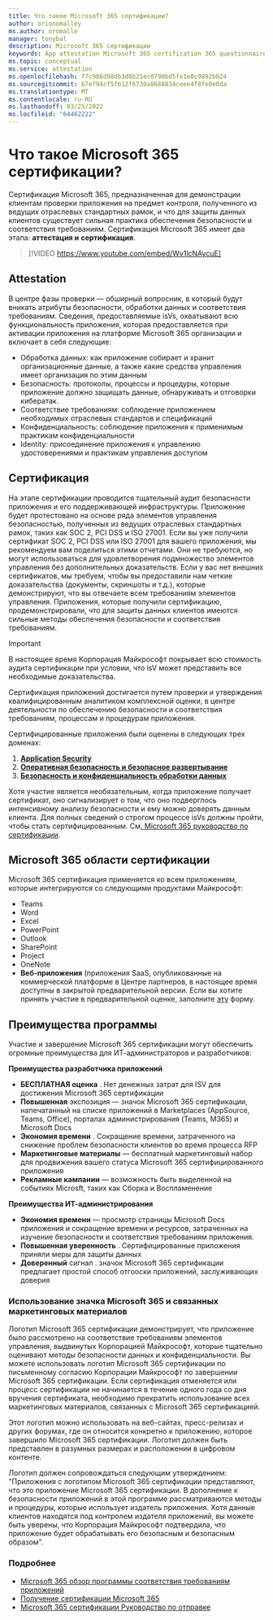 ```yaml
---
title: Что такое Microsoft 365 сертификации?
author: orionomalley
ms.author: oromalle
manager: tonybal
description: Microsoft 365 сертификации
keywords: App attestation Microsoft 365 certification 365 questionnaire appSource
ms.topic: conceptual
ms.service: attestation
ms.openlocfilehash: f7c986d98db3d8b21ec0790bd5fe1e8c9892b024
ms.sourcegitcommit: b7ef94cf5fb12f6730a8688834ceee4f8fe8e0da
ms.translationtype: MT
ms.contentlocale: ru-RU
ms.lasthandoff: 03/25/2022
ms.locfileid: "64462222"
---
```

# <a name="what-is-microsoft-365-certification"></a>Что такое Microsoft 365 сертификации?

Сертификация Microsoft 365, предназначенная для демонстрации клиентам проверки приложения на предмет контроля, полученного из ведущих отраслевых стандартных рамок, и что для защиты данных клиентов существует сильная практика обеспечения безопасности и соответствия требованиям. Сертификация Microsoft 365 имеет два этапа: **аттестация и** **сертификация**.

>[!VIDEO https://www.youtube.com/embed/Wv1lcNAycuE]


## <a name="attestation"></a>Attestation

В центре фазы проверки — обширный вопросник, в который будут вникать атрибуты безопасности, обработки данных и соответствия требованиям. Сведения, предоставляемые isVs, охватывают всю функциональность приложения, которая предоставляется при активации приложения на платформе Microsoft 365 организации и включает в себя следующие:

- Обработка данных: как приложение собирает и хранит организационные данные, а также какие средства управления имеет организация по этим данным
- Безопасность: протоколы, процессы и процедуры, которые приложение должно защищать данные, обнаруживать и отговорки кибератак.
- Соответствие требованиям: соблюдение приложением необходимых отраслевых стандартов и спецификаций
- Конфиденциальность: соблюдение приложения к применимым практикам конфиденциальности
- Identity: присоединение приложения к управлению удостоверениями и практикам управления доступом


## <a name="certification"></a>Сертификация

На этапе сертификации проводится тщательный аудит безопасности приложения и его поддерживающей инфраструктуры. Приложение будет протестовано на основе ряда элементов управления безопасностью, полученных из ведущих отраслевых стандартных рамок, таких как SOC 2, PCI DSS и ISO 27001. Если вы уже получили сертификат SOC 2, PCI DSS или ISO 27001 для вашего приложения, мы рекомендуем вам поделиться этими отчетами. Они не требуются, но могут использоваться для удовлетворения подмножество элементов управления без дополнительных доказательств. Если у вас нет внешних сертификатов, мы требуем, чтобы вы предоставили нам четкие доказательства (документы, скриншоты и т.д.), которые демонстрируют, что вы отвечаете всем требованиям элементов управления. Приложения, которые получили сертификацию, продемонстрировали, что для защиты данных клиентов имеются сильные методы обеспечения безопасности и соответствия требованиям. 

> [!IMPORTANT]
> В настоящее время Корпорация Майкрософт покрывает всю стоимость аудита сертификации при условии, что isV может представить все необходимые доказательства.

Сертификация приложений достигается путем проверки и утверждения квалифицированным аналитиком комплексной оценки, в центре деятельности по обеспечению безопасности и соответствия требованиям, процессам и процедурам приложения. 

Сертифицированные приложения были оценены в следующих трех доменах:
1.  [**Application Security**]( https://docs.microsoft.com/microsoft-365-app-certification/docs/certification-submission-guide#application-security)
1.  [**Оперативная безопасность и безопасное развертывание**]( https://docs.microsoft.com/microsoft-365-app-certification/docs/certification-submission-guide#operational-security)
1.  [**Безопасность и конфиденциальность обработки данных**]( https://docs.microsoft.com/microsoft-365-app-certification/docs/certification-submission-guide#data-handling-security-and-privacy)

Хотя участие является необязательным, когда приложение получает сертификат, оно сигнализирует о том, что оно подверглось интенсивному анализу безопасности и ему можно доверять данным клиента. Для полных сведений о строгом процессе isVs должны пройти, чтобы стать сертифицированным. См[. Microsoft 365 руководство по сертификации](https://docs.microsoft.com/microsoft-365-app-certification/docs/certification-submission-guide).

## <a name="microsoft-365-certification-scope"></a>Microsoft 365 области сертификации

Microsoft 365 сертификация применяется ко всем приложениям, которые интегрируются со следующими продуктами Майкрософт:
- Teams
- Word
- Excel
- PowerPoint
- Outlook
- SharePoint
- Project
- OneNote
- **Веб-приложения** (приложения SaaS, опубликованные на коммерческой платформе в Центре партнеров, в настоящее время доступны в закрытой предварительной версии. Если вы хотите принять участие в предварительной оценке, заполните [эту](https://forms.microsoft.com/Pages/ResponsePage.aspx?id=v4j5cvGGr0GRqy180BHbR3Om82jEdWlAkFiVJRhmM_xUQkY0SjVVOVVLR0RUN0RYNlRWMDRTSjVQRy4u) форму.

## <a name="program-benefits"></a>Преимущества программы
Участие и завершение Microsoft 365 сертификации могут обеспечить огромные преимущества для ИТ-администраторов и разработчиков:

**Преимущества разработчика приложений**
-   **БЕСПЛАТНАЯ оценка** . Нет денежных затрат для ISV для достижения Microsoft 365 сертификации
-   **Повышенная** экспозиция — значок Microsoft 365 сертификации, напечатанный на списке приложений в Marketplaces (AppSource, Teams, Office), порталах администрирования (Teams, M365) и Microsoft Docs
-   **Экономия времени** . Сокращение времени, затраченного на снижение проблем безопасности клиентов во время процесса RFP 
- **Маркетинговые материалы** — бесплатный маркетинговый набор для продвижения вашего статуса Microsoft 365 сертифицированного приложения
- **Рекламные кампании** — возможность быть выделенной на событиях Microsft, таких как Сборка и Воспламенение

**Преимущества ИТ-администрирования**
- **Экономия времени** — просмотр страницы Microsoft Docs приложения и сокращение времени и ресурсов, затраченных на изучение безопасности и соответствия требованиям приложения. 
-   **Повышенная уверенность** . Сертифицированные приложения приняли меры для защиты данных 
-   **Доверенный** сигнал . значок Microsoft 365 сертификации предлагает простой способ отгооски приложений, заслуживающих доверия


### <a name="using-the-microsoft-365-badge-and-associated-marketing-materials"></a>Использование значка Microsoft 365 и связанных маркетинговых материалов
Логотип Microsoft 365 сертификации демонстрирует, что приложение было рассмотрено на соответствие требованиям элементов управления, выдвинутых Корпорацией Майкрософт, которые тщательно оценивают методы безопасности данных и конфиденциальности. Вы можете использовать логотип Microsoft 365 сертификации по письменному согласию Корпорации Майкрософт по завершении Microsoft 365 сертификации. Если сертификация отменяется или процесс сертификации не начинается в течение одного года со дня вручения сертификата, необходимо прекратить использование всех маркетинговых материалов, связанных с Microsoft 365 сертификацией. 

Этот логотип можно использовать на веб-сайтах, пресс-релизах и других форумах, где он относится конкретно к приложению, которое завершило Microsoft 365 сертификации. Логотип должен быть представлен в разумных размерах и расположении в цифровом контенте. 

Логотип должен сопровождаться следующим утверждением: "Приложения с логотипом Microsoft 365 сертификации представляют, что это приложение Microsoft 365 сертификации. В дополнение к безопасности приложений в этой программе рассматриваются методы и процедуры, которые использует издатель приложения. Хотя данные клиентов находятся под контролем издателя приложений, вы можете быть уверены, что Корпорация Майкрософт подтвердила, что приложение будет обрабатывать его безопасным и безопасным образом".


### <a name="learn-more"></a>Подробнее
* [Microsoft 365 обзор программы соответствия требованиям приложений](~/overview.md)  
* [Получение сертификации Microsoft 365](~/docs/certification.md)  
* [Microsoft 365 сертификации Руководство по отправке](~/docs/certification-submission-guide.md)

